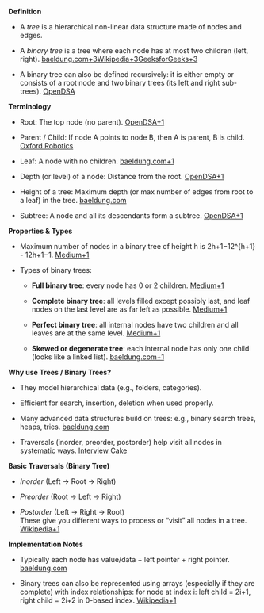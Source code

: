 
**Definition**

- A _tree_ is a hierarchical non-linear data structure made of nodes and edges.
    
- A _binary tree_ is a tree where each node has at most two children (left, right). [baeldung.com+3Wikipedia+3GeeksforGeeks+3](https://en.wikipedia.org/wiki/Binary_tree?utm_source=chatgpt.com)
    
- A binary tree can also be defined recursively: it is either empty or consists of a root node and two binary trees (its left and right sub-trees). [OpenDSA](https://opendsa-server.cs.vt.edu/ODSA/Books/CS3/html/BinaryTree.html?utm_source=chatgpt.com)
    

**Terminology**

- Root: The top node (no parent). [OpenDSA+1](https://opendsa-server.cs.vt.edu/ODSA/Books/CS3/html/BinaryTree.html?utm_source=chatgpt.com)
    
- Parent / Child: If node A points to node B, then A is parent, B is child. [Oxford Robotics](https://www.robots.ox.ac.uk/~vedaldi/assets/teach/2024/b16/notes/4-binary-trees.html?utm_source=chatgpt.com)
    
- Leaf: A node with no children. [baeldung.com+1](https://www.baeldung.com/cs/binary-tree-intro?utm_source=chatgpt.com)
    
- Depth (or level) of a node: Distance from the root. [OpenDSA+1](https://opendsa-server.cs.vt.edu/ODSA/Books/CS3/html/BinaryTree.html?utm_source=chatgpt.com)
    
- Height of a tree: Maximum depth (or max number of edges from root to a leaf) in the tree. [baeldung.com](https://www.baeldung.com/cs/binary-tree-intro?utm_source=chatgpt.com)
    
- Subtree: A node and all its descendants form a subtree. [OpenDSA+1](https://opendsa-server.cs.vt.edu/ODSA/Books/CS3/html/BinaryTree.html?utm_source=chatgpt.com)
    

**Properties & Types**

- Maximum number of nodes in a binary tree of height h is 2h+1−12^{h+1} - 12h+1−1. [Medium+1](https://codingcube.medium.com/a-brief-summary-of-tree-data-structure-1aea26864181?utm_source=chatgpt.com)
    
- Types of binary trees:
    
    - **Full binary tree**: every node has 0 or 2 children. [Medium+1](https://codingcube.medium.com/a-brief-summary-of-tree-data-structure-1aea26864181?utm_source=chatgpt.com)
        
    - **Complete binary tree**: all levels filled except possibly last, and leaf nodes on the last level are as far left as possible. [Medium+1](https://codingcube.medium.com/a-brief-summary-of-tree-data-structure-1aea26864181?utm_source=chatgpt.com)
        
    - **Perfect binary tree**: all internal nodes have two children and all leaves are at the same level. [Medium+1](https://codingcube.medium.com/a-brief-summary-of-tree-data-structure-1aea26864181?utm_source=chatgpt.com)
        
    - **Skewed or degenerate tree**: each internal node has only one child (looks like a linked list). [baeldung.com+1](https://www.baeldung.com/cs/binary-tree-intro?utm_source=chatgpt.com)
        

**Why use Trees / Binary Trees?**

- They model hierarchical data (e.g., folders, categories).
    
- Efficient for search, insertion, deletion when used properly.
    
- Many advanced data structures build on trees: e.g., binary search trees, heaps, tries. [baeldung.com](https://www.baeldung.com/cs/binary-tree-intro?utm_source=chatgpt.com)
    
- Traversals (inorder, preorder, postorder) help visit all nodes in systematic ways. [Interview Cake](https://www.interviewcake.com/concept/java/binary-tree?utm_source=chatgpt.com)
    

**Basic Traversals (Binary Tree)**

- _Inorder_ (Left → Root → Right)
    
- _Preorder_ (Root → Left → Right)
    
- _Postorder_ (Left → Right → Root)  
    These give you different ways to process or “visit” all nodes in a tree. [Wikipedia+1](https://en.wikipedia.org/wiki/Binary_search_tree?utm_source=chatgpt.com)
    

**Implementation Notes**

- Typically each node has value/data + left pointer + right pointer. [baeldung.com](https://www.baeldung.com/cs/binary-tree-intro?utm_source=chatgpt.com)
    
- Binary trees can also be represented using arrays (especially if they are complete) with index relationships: for node at index i: left child = 2i+1, right child = 2i+2 in 0-based index. [Wikipedia+1](https://en.wikipedia.org/wiki/Binary_tree?utm_source=chatgpt.com)